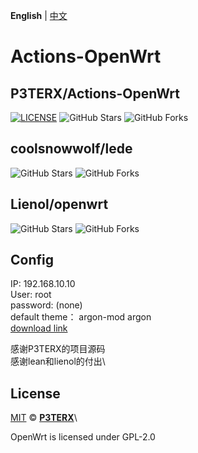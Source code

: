 **English** | [中文](https://p3terx.com/archives/build-openwrt-with-github-actions.html)

# Actions-OpenWrt
## P3TERX/Actions-OpenWrt
[![LICENSE](https://img.shields.io/github/license/mashape/apistatus.svg?style=flat-square&label=LICENSE)](https://github.com/P3TERX/Actions-OpenWrt/blob/master/LICENSE)
![GitHub Stars](https://img.shields.io/github/stars/P3TERX/Actions-OpenWrt.svg?style=flat-square&label=Stars&logo=github)
![GitHub Forks](https://img.shields.io/github/forks/P3TERX/Actions-OpenWrt.svg?style=flat-square&label=Forks&logo=github)
## coolsnowwolf/lede
![GitHub Stars](https://img.shields.io/github/stars/coolsnowwolf/lede.svg?style=flat-square&label=Stars&logo=github)
![GitHub Forks](https://img.shields.io/github/forks/coolsnowwolf/lede.svg?style=flat-square&label=Forks&logo=github)
## Lienol/openwrt
![GitHub Stars](https://img.shields.io/github/stars/Lienol/openwrt.svg?style=flat-square&label=Stars&logo=github)
![GitHub Forks](https://img.shields.io/github/forks/Lienol/openwrt.svg?style=flat-square&label=Forks&logo=github)
## Config
IP: 192.168.10.10\
User: root\
password: (none)\
default theme： argon-mod argon\
[download link]([https://p3terx.com](https://github.com/631894570/openwrt/releases))

感谢P3TERX的项目源码\
感谢lean和lienol的付出\
## License

[MIT](https://github.com/P3TERX/Actions-OpenWrt/blob/main/LICENSE) © [**P3TERX**](https://p3terx.com)\

OpenWrt is licensed under GPL-2.0
